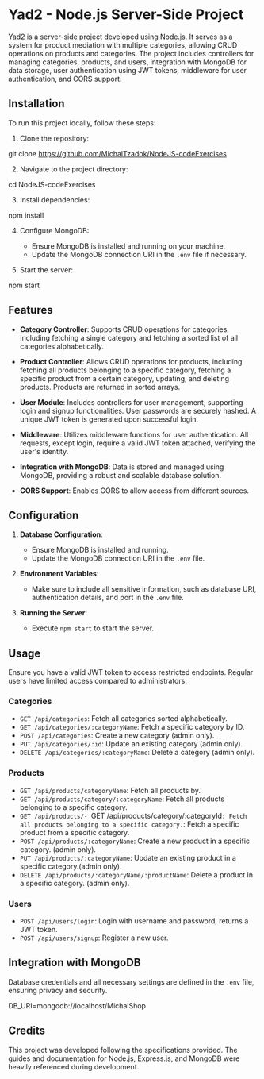 # Yad2 - Node.js Server-Side Project

Yad2 is a server-side project developed using Node.js. It serves as a system for product mediation with multiple categories, allowing CRUD operations on products and categories. The project includes controllers for managing categories, products, and users, integration with MongoDB for data storage, user authentication using JWT tokens, middleware for user authentication, and CORS support.

## Installation

To run this project locally, follow these steps:

1. Clone the repository:

git clone https://github.com/MichalTzadok/NodeJS-codeExercises

2. Navigate to the project directory:

cd NodeJS-codeExercises

3. Install dependencies:

npm install


4. Configure MongoDB:

   - Ensure MongoDB is installed and running on your machine.
   - Update the MongoDB connection URI in the `.env` file if necessary.

5. Start the server:

npm start


## Features

- **Category Controller**: Supports CRUD operations for categories, including fetching a single category and fetching a sorted list of all categories alphabetically.

- **Product Controller**: Allows CRUD operations for products, including fetching all products belonging to a specific category, fetching a specific product from a certain category, updating, and deleting products. Products are returned in sorted arrays.

- **User Module**: Includes controllers for user management, supporting login and signup functionalities. User passwords are securely hashed. A unique JWT token is generated upon successful login.

- **Middleware**: Utilizes middleware functions for user authentication. All requests, except login, require a valid JWT token attached, verifying the user's identity.

- **Integration with MongoDB**: Data is stored and managed using MongoDB, providing a robust and scalable database solution.

- **CORS Support**: Enables CORS to allow access from different sources.

## Configuration

1. **Database Configuration**:
   - Ensure MongoDB is installed and running.
   - Update the MongoDB connection URI in the `.env` file.

2. **Environment Variables**:
   - Make sure to include all sensitive information, such as database URI, authentication details, and port in the `.env` file.

3. **Running the Server**:
   - Execute `npm start` to start the server.

## Usage

Ensure you have a valid JWT token to access restricted endpoints. Regular users have limited access compared to administrators.

### Categories

- `GET /api/categories`: Fetch all categories sorted alphabetically.
- `GET /api/categories/:categoryName`: Fetch a specific category by ID.
- `POST /api/categories`: Create a new category (admin only).
- `PUT /api/categories/:id`: Update an existing category (admin only).
- `DELETE /api/categories/:categoryName`: Delete a category (admin only).

### Products

- `GET /api/products/categoryName`: Fetch all products by.
- `GET /api/products/category/:categoryName`: Fetch all products belonging to a specific category.
- `GET /api/products/- `GET /api/products/category/:categoryId`: Fetch all products belonging to a specific category.`: Fetch a specific product from a specific category.
- `POST /api/products/:categoryName`: Create a new product in a specific category. (admin only).
- `PUT /api/products/:categoryName`: Update an existing product in a specific category.(admin only).
- `DELETE /api/products/:categoryName/:productName`: Delete a product in a specific category. (admin only).

### Users

- `POST /api/users/login`: Login with username and password, returns a JWT token.
- `POST /api/users/signup`: Register a new user.

## Integration with MongoDB

Database credentials and all necessary settings are defined in the `.env` file, ensuring privacy and security.

DB_URI=mongodb://localhost/MichalShop


## Credits

This project was developed following the specifications provided. The guides and documentation for Node.js, Express.js, and MongoDB were heavily referenced during development.






